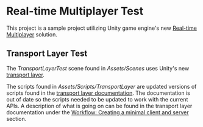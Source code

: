 # Real-time Multiplayer Test
This project is a sample project utilizing Unity game engine's new [Real-time Multiplayer](https://github.com/Unity-Technologies/multiplayer) solution. 

## Transport Layer Test
The *TransportLayerTest* scene found in *Assets/Scenes* uses Unity's new [transport layer](https://github.com/Unity-Technologies/multiplayer/tree/master/com.unity.transport).

The scripts found in *Assets/Scripts/TransportLayer* are updated versions of scripts found in the [transport layer documentation](https://github.com/Unity-Technologies/multiplayer/tree/master/com.unity.transport/Documentation/samples). The documentation is out of date so the scripts needed to be updated to work with the current APIs. A description of what is going on can be found in the transport layer documentation under the [Workflow: Creating a minimal client and server](https://github.com/Unity-Technologies/multiplayer/blob/master/com.unity.transport/Documentation/workflow-client-server.md) section.
